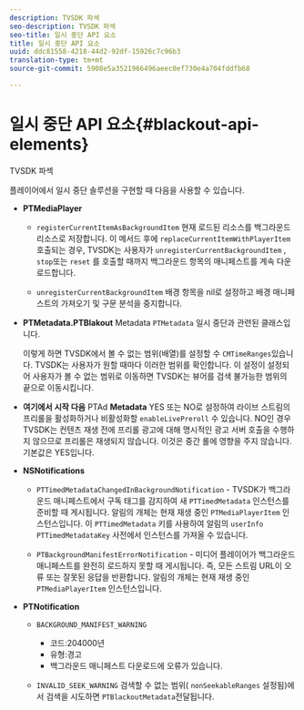 ```yaml
---
description: TVSDK 파섹
seo-description: TVSDK 파섹
seo-title: 일시 중단 API 요소
title: 일시 중단 API 요소
uuid: ddc81558-4218-44d2-92df-15926c7c96b3
translation-type: tm+mt
source-git-commit: 5908e5a3521966496aeec0ef730e4a704fddfb68

---
```



# 일시 중단 API 요소{#blackout-api-elements}

TVSDK 파섹

플레이어에서 일시 중단 솔루션을 구현할 때 다음을 사용할 수 있습니다.

* **PTMediaPlayer**

   * `registerCurrentItemAsBackgroundItem` 현재 로드된 리소스를 백그라운드 리소스로 저장합니다. 이 메서드 후에 `replaceCurrentItemWithPlayerItem` 호출되는 경우, TVSDK는 사용자가 `unregisterCurrentBackgroundItem` , `stop`또는 `reset` 를 호출할 때까지 백그라운드 항목의 매니페스트를 계속 다운로드합니다.

   * `unregisterCurrentBackgroundItem` 배경 항목을 nil로 설정하고 배경 매니페스트의 가져오기 및 구문 분석을 중지합니다.

* **PTMetadata.PTBlakout** Metadata `PTMetadata` 일시 중단과 관련된 클래스입니다.

   이렇게 하면 TVSDK에서 볼 수 없는 범위(배열)를 설정할 수 `CMTimeRanges`있습니다. TVSDK는 사용자가 원할 때마다 이러한 범위를 확인합니다. 이 설정이 설정되어 사용자가 볼 수 없는 범위로 이동하면 TVSDK는 뷰어를 검색 불가능한 범위의 끝으로 이동시킵니다.

* **여기에서 시작 다음** PTAd **Metadata** YES 또는 NO로 설정하여 라이브 스트림의 프리롤을 활성화하거나 비활성화할 `enableLivePreroll` 수 있습니다. NO인 경우 TVSDK는 컨텐츠 재생 전에 프리롤 광고에 대해 명시적인 광고 서버 호출을 수행하지 않으므로 프리롤은 재생되지 않습니다. 이것은 중간 롤에 영향을 주지 않습니다. 기본값은 YES입니다.

* **NSNotifications**

   * `PTTimedMetadataChangedInBackgroundNotification` - TVSDK가 백그라운드 매니페스트에서 구독 태그를 감지하여 새 `PTTimedMetadata` 인스턴스를 준비할 때 게시됩니다. 알림의 개체는 현재 재생 중인 `PTMediaPlayerItem` 인스턴스입니다. 이 `PTTimedMetadata` 키를 사용하여 알림의 `userInfo` `PTTimedMetadataKey` 사전에서 인스턴스를 가져올 수 있습니다.

   * `PTBackgroundManifestErrorNotification` - 미디어 플레이어가 백그라운드 매니페스트를 완전히 로드하지 못할 때 게시됩니다. 즉, 모든 스트림 URL이 오류 또는 잘못된 응답을 반환합니다. 알림의 개체는 현재 재생 중인 `PTMediaPlayerItem` 인스턴스입니다.

* **PTNotification**

   * `BACKGROUND_MANIFEST_WARNING`

      * 코드:204000년
      * 유형:경고
      * 백그라운드 매니페스트 다운로드에 오류가 있습니다.
   * `INVALID_SEEK_WARNING` 검색할 수 없는 범위( `nonSeekableRanges` 설정됨)에서 검색을 시도하면 `PTBlackoutMetadata`전달됩니다.


